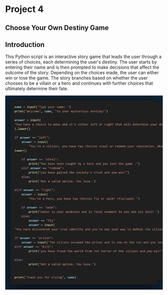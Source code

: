 # Project 4

## Choose Your Own Destiny Game

## Introduction

This Python script is an interactive story game that leads the user through a series of choices, each determining the user's destiny. The user starts by entering their name and is then prompted to make decisions that affect the outcome of the story. Depending on the choices made, the user can either win or lose the game. The story branches based on whether the user chooses to be a villain or a hero and continues with further choices that ultimately determine their fate.

![alt text](4.png)
